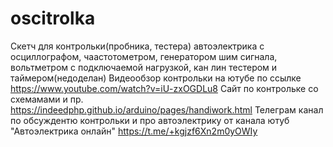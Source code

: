 # oscitrolka

Скетч для контрольки(пробника, тестера) автоэлектрика с осциллографом, чаастотометром, генератором шим сигнала, вольтметром с подключаемой нагрузкой, кан лин тестером и таймером(недоделан)
Видеообзор контрольки на ютубе по ссылке https://www.youtube.com/watch?v=iU-zxOGDLu8
Сайт по контрольке со схемамами и пр. https://indeedphp.github.io/arduino/pages/handiwork.html
Телеграм канал по обсуждентю контрольки и про автоэлектрику от канала ютуб "Автоэлектрика онлайн"  https://t.me/+kgjzf6Xn2m0yOWIy